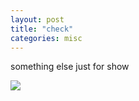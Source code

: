 ```yaml
---
layout: post
title: "check"
categories: misc
---
```


something else just for show

[![](https://markdown-videos-api.jorgenkh.no/youtube/dQw4w9WgXcQ)](https://youtu.be/dQw4w9WgXcQ)